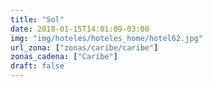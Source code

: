 ```yaml
---
title: "Sol"
date: 2018-01-15T14:01:09-03:00
img: "img/hoteles/hoteles_home/hotel62.jpg"
url_zona: ["zonas/caribe/caribe"]
zonas_cadena: ["Caribe"]
draft: false
---
```

